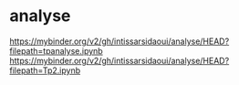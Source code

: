 # analyse
https://mybinder.org/v2/gh/intissarsidaoui/analyse/HEAD?filepath=tpanalyse.ipynb
https://mybinder.org/v2/gh/intissarsidaoui/analyse/HEAD?filepath=Tp2.ipynb
